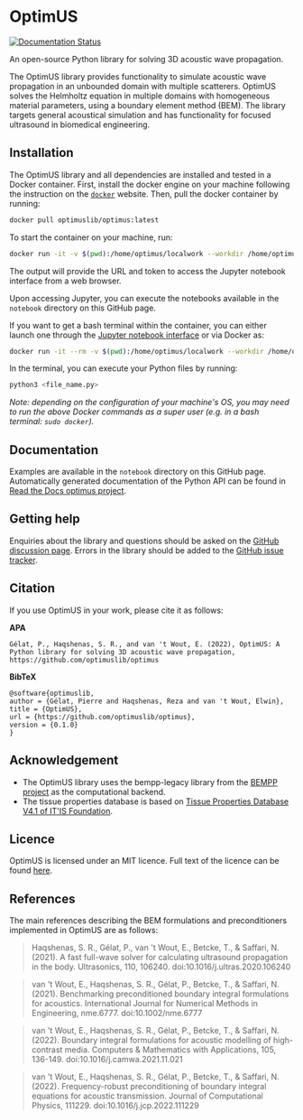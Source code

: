 # OptimUS
[![Documentation Status](https://readthedocs.org/projects/optimuslib/badge/?version=docs_build)](https://optimuslib.readthedocs.io/en/docs_build/?badge=docs_build)

An open-source Python library for solving 3D acoustic wave propagation.

The OptimUS library provides functionality to simulate acoustic wave propagation in an unbounded domain with multiple scatterers. OptimUS solves the Helmholtz equation in multiple domains with homogeneous material parameters, using a boundary element method (BEM). The library targets general acoustical simulation and has functionality for focused ultrasound in biomedical engineering.


## Installation

The OptimUS library and all dependencies are installed and tested in a Docker container. First, install the docker engine on your machine following the instruction on the [`docker`](https://docs.docker.com/engine/install/) website. Then, pull the docker container by running:


```bash
docker pull optimuslib/optimus:latest
```


To start the container on your machine, run:


```bash
docker run -it -v $(pwd):/home/optimus/localwork --workdir /home/optimus/localwork -p 8888:8888 optimuslib/optimus:latest
```
The output will provide the URL and token to access the Jupyter notebook interface from a web browser.


Upon accessing Jupyter, you can execute the notebooks available in the `notebook` directory on this GitHub page.


If you want to get a bash terminal within the container, you can either launch one through the [Jupyter notebook interface](http://localhost:8888) or via Docker as:


```bash
docker run -it --rm -v $(pwd):/home/optimus/localwork --workdir /home/optimus/localwork optimuslib/optimus:latest 
```

In the terminal, you can execute your Python files by running:


```bash
python3 <file_name.py>
```

*Note: depending on the configuration of your machine's OS, you may need to run the above Docker commands as a super user (e.g. in a bash terminal: `sudo docker`).*


## Documentation
Examples are available in the `notebook` directory on this GitHub page. Automatically generated documentation of the Python API
can be found in [Read the Docs optimus project](https://optimuslib.readthedocs.io/en/docs_build/).


## Getting help
Enquiries about the library and questions should be asked on the [GitHub discussion page](https://github.com/optimuslib/optimus/discussions).
Errors in the library should be added to the [GitHub issue tracker](https://github.com/optimuslib/optimus/issues).


## Citation
If you use OptimUS in your work, please cite it as follows:

**APA**
```
Gélat, P., Haqshenas, S. R., and van 't Wout, E. (2022), OptimUS: A Python library for solving 3D acoustic wave propagation, https://github.com/optimuslib/optimus
```

**BibTeX**
```
@software{optimuslib,
author = {Gélat, Pierre and Haqshenas, Reza and van 't Wout, Elwin},
title = {OptimUS},
url = {https://github.com/optimuslib/optimus},
version = {0.1.0}
}
```


## Acknowledgement
- The OptimUS library uses the bempp-legacy library from the [BEMPP project](https://github.com/bempp) as the computational backend. 
- The tissue properties database is based on [Tissue Properties Database V4.1 of IT'IS Foundation](https://itis.swiss/virtual-population/tissue-properties/downloads/database-v4-1/).


## Licence
OptimUS is licensed under an MIT licence. Full text of the licence can be found [here](LICENSE.md).


## References
The main references describing the BEM formulations and preconditioners implemented in OptimUS are as follows:

> Haqshenas, S. R., Gélat, P., van 't Wout, E., Betcke, T., & Saffari, N. (2021). A fast full-wave solver for calculating ultrasound propagation in the body. Ultrasonics, 110, 106240. doi:10.1016/j.ultras.2020.106240

> van 't Wout, E., Haqshenas, S. R., Gélat, P., Betcke, T., & Saffari, N. (2021). Benchmarking preconditioned boundary integral formulations for acoustics. International Journal for Numerical Methods in Engineering, nme.6777. doi:10.1002/nme.6777

> van 't Wout, E., Haqshenas, S. R., Gélat, P., Betcke, T., & Saffari, N. (2022). Boundary integral formulations for acoustic modelling of high-contrast media. Computers & Mathematics with Applications, 105, 136-149. doi:10.1016/j.camwa.2021.11.021

> van 't Wout, E., Haqshenas, S. R., Gélat, P., Betcke, T., & Saffari, N. (2022). Frequency-robust preconditioning of boundary integral equations for acoustic transmission. Journal of Computational Physics, 111229. doi:10.1016/j.jcp.2022.111229


